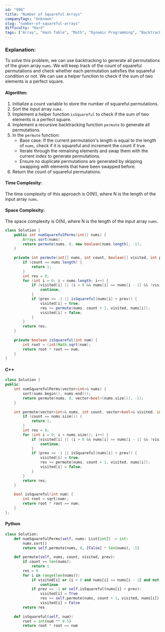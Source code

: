 ```yaml
---
id: "996"
title: "Number of Squareful Arrays"
companyTags: "Unknown"
slug: "number-of-squareful-arrays"
difficulty: "Hard"
tags: ["Array", "Hash Table", "Math", "Dynamic Programming", "Backtracking", "Bit Manipulation", "Bitmask"]
---
```


### Explanation:
To solve this problem, we can use backtracking to generate all permutations of the given array `nums`. We will keep track of the count of squareful permutations and check whether each permutation satisfies the squareful condition or not. We can use a helper function to check if the sum of two elements is a perfect square.

#### Algorithm:
1. Initialize a count variable to store the number of squareful permutations.
2. Sort the input array `nums`.
3. Implement a helper function `isSquareful` to check if the sum of two elements is a perfect square.
4. Implement a recursive backtracking function `permute` to generate all permutations.
5. In the `permute` function:
   - Base case: If the current permutation's length is equal to the length of `nums`, check if it is squareful and increment the count if true.
   - Iterate through the remaining elements and swap them with the current index to generate permutations.
   - Ensure no duplicate permutations are generated by skipping swapping with elements that have been swapped before.
6. Return the count of squareful permutations.

#### Time Complexity:
The time complexity of this approach is O(N!), where N is the length of the input array `nums`.

#### Space Complexity:
The space complexity is O(N), where N is the length of the input array `nums`.

```java
class Solution {
    public int numSquarefulPerms(int[] nums) {
        Arrays.sort(nums);
        return permute(nums, 0, new boolean[nums.length], -1);
    }
    
    private int permute(int[] nums, int count, boolean[] visited, int prev) {
        if (count == nums.length) {
            return 1;
        }
        int res = 0;
        for (int i = 0; i < nums.length; i++) {
            if (visited[i] || (i > 0 && nums[i] == nums[i - 1] && !visited[i - 1])) {
                continue;
            }
            if (prev == -1 || isSquareful(nums[i] + prev)) {
                visited[i] = true;
                res += permute(nums, count + 1, visited, nums[i]);
                visited[i] = false;
            }
        }
        return res;
    }
    
    private boolean isSquareful(int num) {
        int root = (int)Math.sqrt(num);
        return root * root == num;
    }
}
```

#### C++
```cpp
class Solution {
public:
    int numSquarefulPerms(vector<int>& nums) {
        sort(nums.begin(), nums.end());
        return permute(nums, 0, vector<bool>(nums.size()), -1);
    }
    
    int permute(vector<int>& nums, int count, vector<bool>& visited, int prev) {
        if (count == nums.size()) {
            return 1;
        }
        int res = 0;
        for (int i = 0; i < nums.size(); i++) {
            if (visited[i] || (i > 0 && nums[i] == nums[i - 1] && !visited[i - 1])) {
                continue;
            }
            if (prev == -1 || isSquareful(nums[i] + prev)) {
                visited[i] = true;
                res += permute(nums, count + 1, visited, nums[i]);
                visited[i] = false;
            }
        }
        return res;
    }
    
    bool isSquareful(int num) {
        int root = sqrt(num);
        return root * root == num;
    }
};
```

#### Python
```python
class Solution:
    def numSquarefulPerms(self, nums: List[int]) -> int:
        nums.sort()
        return self.permute(nums, 0, [False] * len(nums), -1)
    
    def permute(self, nums, count, visited, prev):
        if count == len(nums):
            return 1
        res = 0
        for i in range(len(nums)):
            if visited[i] or (i > 0 and nums[i] == nums[i - 1] and not visited[i - 1]):
                continue
            if prev == -1 or self.isSquareful(nums[i] + prev):
                visited[i] = True
                res += self.permute(nums, count + 1, visited, nums[i])
                visited[i] = False
        return res
    
    def isSquareful(self, num):
        root = int(num ** 0.5)
        return root * root == num
```